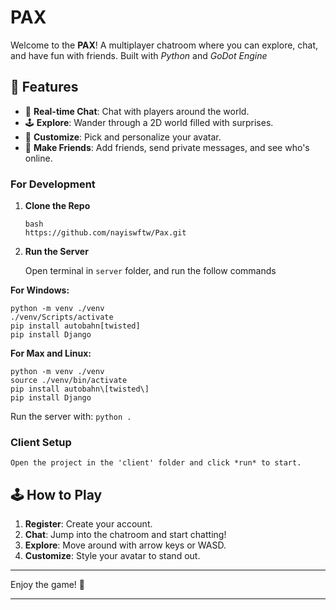 # PAX 

Welcome to the **PAX**! A multiplayer chatroom where you can explore, chat, and have fun with friends. Built with *Python* and *GoDot Engine*

## 🚀 Features

- 💬 **Real-time Chat**: Chat with players around the world.
- 🕹️ **Explore**: Wander through a 2D world filled with surprises.
- 🎨 **Customize**: Pick and personalize your avatar.
- 👯 **Make Friends**: Add friends, send private messages, and see who's online. 

### For Development

1. **Clone the Repo**
   ```
   bash
   https://github.com/nayiswftw/Pax.git
   ```

2. **Run the Server**

    Open terminal in `server` folder, and run the follow commands
    
**For Windows:**
   ```
   python -m venv ./venv
   ./venv/Scripts/activate
   pip install autobahn[twisted]
   pip install Django
   ```

**For Max and Linux:**
  ```
  python -m venv ./venv
  source ./venv/bin/activate
  pip install autobahn\[twisted\]
  pip install Django
  ```

Run the server with:
    ```
    python .
    ```
### Client Setup
    Open the project in the 'client' folder and click *run* to start.
    
## 🕹️ How to Play

1. **Register**: Create your account.
2. **Chat**: Jump into the chatroom and start chatting!
3. **Explore**: Move around with arrow keys or WASD.
4. **Customize**: Style your avatar to stand out.



---

Enjoy the game! 🎉

---
